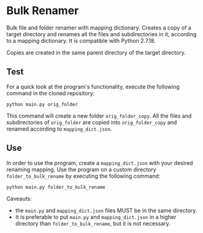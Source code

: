 # Bulk Renamer
 Bulk file and folder renamer with mapping dictionary.
 Creates a copy of a target directory and renames all the files and subdirectories in it, according to a mapping dictionary.
 It is compatible with Python 2.7.18.
 
 Copies are created in the same parent directory of the target directory.

 ## Test
 For a quick look at the program's functionality, execute the following command in the cloned repository:
 ```
 python main.py orig_folder
 ```
 
 This command will create a new folder `orig_folder_copy`. All the files and subdirectories of `orig_folder` are copied into `orig_folder_copy` and renamed according to `mapping_dict.json`.
 
 ## Use
 In order to use the program, create a `mapping_dict.json` with your desired renaming mapping. 
 Use the program on a custom directory `folder_to_bulk_rename` by executing the following command:
 ```
 python main.py folder_to_bulk_rename
 ```

 Caveauts:
 - the `main.py` and `mapping_dict.json` files MUST be in the same directory. 
 - It is preferable to put `main.py` and `mapping_dict.json` in a higher directory than `folder_to_bulk_rename`, but it is not necessary.
